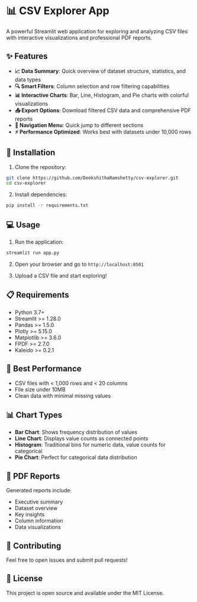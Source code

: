# 📊 CSV Explorer App

A powerful Streamlit web application for exploring and analyzing CSV files with interactive visualizations and professional PDF reports.

## ✨ Features

- **📈 Data Summary**: Quick overview of dataset structure, statistics, and data types
- **🔍 Smart Filters**: Column selection and row filtering capabilities
- **📊 Interactive Charts**: Bar, Line, Histogram, and Pie charts with colorful visualizations
- **📤 Export Options**: Download filtered CSV data and comprehensive PDF reports
- **🧭 Navigation Menu**: Quick jump to different sections
- **⚡ Performance Optimized**: Works best with datasets under 10,000 rows

## 🚀 Installation

1. Clone the repository:
```bash
git clone https://github.com/DeekshithaRamshetty/csv-explorer.git
cd csv-explorer
```

2. Install dependencies:
```bash
pip install -r requirements.txt
```

## 💻 Usage

1. Run the application:
```bash
streamlit run app.py
```

2. Open your browser and go to `http://localhost:8501`

3. Upload a CSV file and start exploring!

## 📋 Requirements

- Python 3.7+
- Streamlit >= 1.28.0
- Pandas >= 1.5.0
- Plotly >= 5.15.0
- Matplotlib >= 3.6.0
- FPDF >= 2.7.0
- Kaleido >= 0.2.1

## 🎯 Best Performance

- CSV files with < 1,000 rows and < 20 columns
- File size under 10MB
- Clean data with minimal missing values

## 📊 Chart Types

- **Bar Chart**: Shows frequency distribution of values
- **Line Chart**: Displays value counts as connected points
- **Histogram**: Traditional bins for numeric data, value counts for categorical
- **Pie Chart**: Perfect for categorical data distribution

## 📝 PDF Reports

Generated reports include:
- Executive summary
- Dataset overview
- Key insights
- Column information
- Data visualizations

## 🤝 Contributing

Feel free to open issues and submit pull requests!

## 📄 License

This project is open source and available under the MIT License.